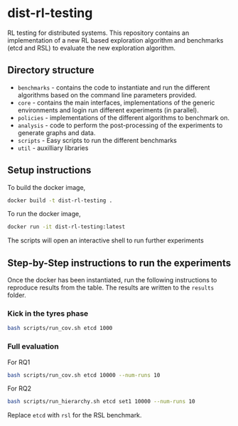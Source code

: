 # dist-rl-testing

RL testing for distributed systems. This repository contains an implementation of a new RL based exploration algorithm and benchmarks (etcd and RSL) to evaluate the new exploration algorithm.

## Directory structure

- `benchmarks` - contains the code to instantiate and run the different algorithms based on the command line parameters provided.
- `core` - contains the main interfaces, implementations of the generic environments and login run different experiments (in parallel).
- `policies` - implementations of the different algorithms to benchmark on.
- `analysis` - code to perform the post-processing of the experiments to generate graphs and data.
- `scripts` - Easy scripts to run the different benchmarks
- `util` - auxilliary libraries

## Setup instructions

To build the docker image,

``` bash
docker build -t dist-rl-testing .
```

To run the docker image,

``` bash
docker run -it dist-rl-testing:latest
```

The scripts will open an interactive shell to run further experiments

## Step-by-Step instructions to run the experiments

Once the docker has been instantiated, run the following instructions to reproduce results from the table. The results are written to the `results` folder.

### Kick in the tyres phase

``` bash
bash scripts/run_cov.sh etcd 1000
```

### Full evaluation

For RQ1

```bash
bash scripts/run_cov.sh etcd 10000 --num-runs 10
```

For RQ2

```bash
bash scripts/run_hierarchy.sh etcd set1 10000 --num-runs 10
```

Replace `etcd` with `rsl` for the RSL benchmark.
